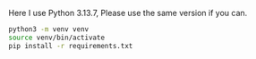 Here I use Python 3.13.7, Please use the same version if you can.

```bash
python3 -m venv venv
source venv/bin/activate
pip install -r requirements.txt
```